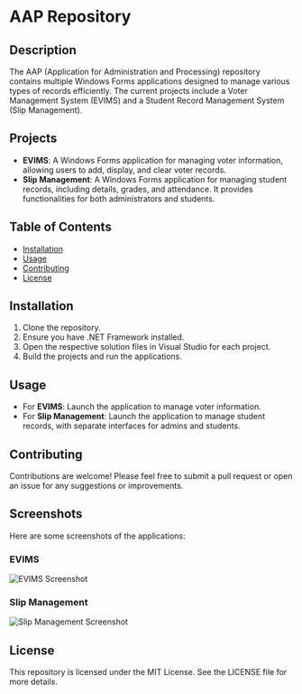# AAP Repository

## Description

The AAP (Application for Administration and Processing) repository contains multiple Windows Forms applications designed to manage various types of records efficiently. The current projects include a Voter Management System (EVIMS) and a Student Record Management System (Slip Management).

## Projects

- **EVIMS**: A Windows Forms application for managing voter information, allowing users to add, display, and clear voter records.
- **Slip Management**: A Windows Forms application for managing student records, including details, grades, and attendance. It provides functionalities for both administrators and students.

## Table of Contents

- [Installation](#installation)
- [Usage](#usage)
- [Contributing](#contributing)
- [License](#license)

## Installation

1. Clone the repository.
2. Ensure you have .NET Framework installed.
3. Open the respective solution files in Visual Studio for each project.
4. Build the projects and run the applications.

## Usage

- For **EVIMS**: Launch the application to manage voter information.
- For **Slip Management**: Launch the application to manage student records, with separate interfaces for admins and students.

## Contributing

Contributions are welcome! Please feel free to submit a pull request or open an issue for any suggestions or improvements.

## Screenshots

Here are some screenshots of the applications:

### EVIMS

![EVIMS Screenshot](path_to_evims_screenshot.png)

### Slip Management

![Slip Management Screenshot](path_to_slip_management_screenshot.png)

## License

This repository is licensed under the MIT License. See the LICENSE file for more details.
